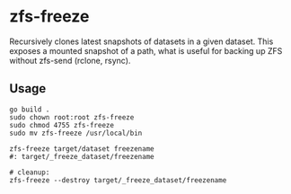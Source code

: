 # zfs-freeze

Recursively clones latest snapshots of datasets in a given dataset. This exposes a mounted snapshot of a path, what is useful for backing up ZFS without zfs-send (rclone, rsync).

## Usage
```
go build .
sudo chown root:root zfs-freeze
sudo chmod 4755 zfs-freeze
sudo mv zfs-freeze /usr/local/bin

zfs-freeze target/dataset freezename
#: target/_freeze_dataset/freezename

# cleanup:
zfs-freeze --destroy target/_freeze_dataset/freezename
```
